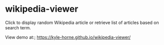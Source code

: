 # wikipedia-viewer

Click to display random Wikipedia article or retrieve list of articles based on search term.

View demo at:;
https://kyle-horne.github.io/wikipedia-viewer/
